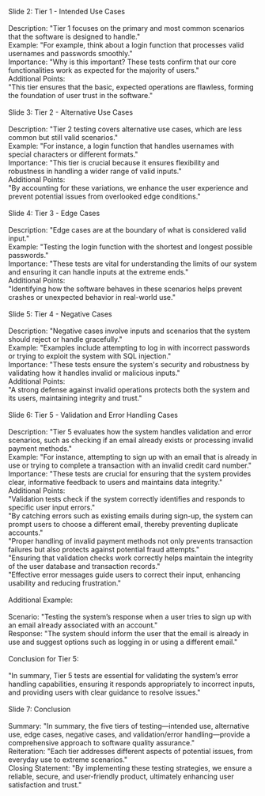Slide 2: Tier 1 - Intended Use Cases<br>
<br>
    Description: "Tier 1 focuses on the primary and most common scenarios that the software is designed to handle."<br>
    Example: "For example, think about a login function that processes valid usernames and passwords smoothly."<br>
    Importance: "Why is this important? These tests confirm that our core functionalities work as expected for the majority of users."<br>
    Additional Points:<br>
        "This tier ensures that the basic, expected operations are flawless, forming the foundation of user trust in the software."<br>
<br>
Slide 3: Tier 2 - Alternative Use Cases<br>
<br>
    Description: "Tier 2 testing covers alternative use cases, which are less common but still valid scenarios."<br>
    Example: "For instance, a login function that handles usernames with special characters or different formats."<br>
    Importance: "This tier is crucial because it ensures flexibility and robustness in handling a wider range of valid inputs."<br>
    Additional Points:<br>
        "By accounting for these variations, we enhance the user experience and prevent potential issues from overlooked edge conditions."<br>
<br>
Slide 4: Tier 3 - Edge Cases<br>
<br>
    Description: "Edge cases are at the boundary of what is considered valid input."<br>
    Example: "Testing the login function with the shortest and longest possible passwords."<br>
    Importance: "These tests are vital for understanding the limits of our system and ensuring it can handle inputs at the extreme ends."<br>
    Additional Points:<br>
        "Identifying how the software behaves in these scenarios helps prevent crashes or unexpected behavior in real-world use."<br>
<br>
Slide 5: Tier 4 - Negative Cases<br>
<br>
    Description: "Negative cases involve inputs and scenarios that the system should reject or handle gracefully."<br>
    Example: "Examples include attempting to log in with incorrect passwords or trying to exploit the system with SQL injection."<br>
    Importance: "These tests ensure the system's security and robustness by validating how it handles invalid or malicious inputs."<br>
    Additional Points:<br>
        "A strong defense against invalid operations protects both the system and its users, maintaining integrity and trust."<br>
<br>
Slide 6: Tier 5 - Validation and Error Handling Cases<br>
<br>
    Description: "Tier 5 evaluates how the system handles validation and error scenarios, such as checking if an email already exists or processing invalid payment methods."<br>
    Example: "For instance, attempting to sign up with an email that is already in use or trying to complete a transaction with an invalid credit card number."<br>
    Importance: "These tests are crucial for ensuring that the system provides clear, informative feedback to users and maintains data integrity."<br>
    Additional Points:<br>
        "Validation tests check if the system correctly identifies and responds to specific user input errors."<br>
        "By catching errors such as existing emails during sign-up, the system can prompt users to choose a different email, thereby preventing duplicate accounts."<br>
        "Proper handling of invalid payment methods not only prevents transaction failures but also protects against potential fraud attempts."<br>
        "Ensuring that validation checks work correctly helps maintain the integrity of the user database and transaction records."<br>
        "Effective error messages guide users to correct their input, enhancing usability and reducing frustration."<br>
<br>
Additional Example:<br>
<br>
    Scenario: "Testing the system’s response when a user tries to sign up with an email already associated with an account."<br>
    Response: "The system should inform the user that the email is already in use and suggest options such as logging in or using a different email."<br>
<br>
Conclusion for Tier 5:<br>
<br>
    "In summary, Tier 5 tests are essential for validating the system’s error handling capabilities, ensuring it responds appropriately to incorrect inputs, and providing users with clear guidance to resolve issues."<br>
<br>
Slide 7: Conclusion<br>
<br>
    Summary: "In summary, the five tiers of testing—intended use, alternative use, edge cases, negative cases, and validation/error handling—provide a comprehensive approach to software quality assurance."<br>
    Reiteration: "Each tier addresses different aspects of potential issues, from everyday use to extreme scenarios."<br>
    Closing Statement: "By implementing these testing strategies, we ensure a reliable, secure, and user-friendly product, ultimately enhancing user satisfaction and trust."<br>
